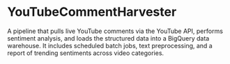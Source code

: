# YouTubeCommentHarvester
A pipeline that pulls live YouTube comments via the YouTube API, performs sentiment analysis, and loads the structured data into a BigQuery data warehouse. It includes scheduled batch jobs, text preprocessing, and a report of trending sentiments across video categories.
